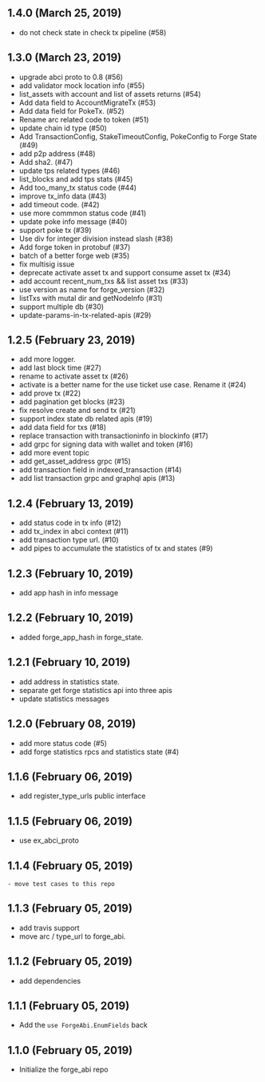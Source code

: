 ## 1.4.0 (March 25, 2019)
  - do not check state in check tx pipeline (#58)

## 1.3.0 (March 23, 2019)
  - upgrade abci proto to 0.8 (#56)
  - add validator mock location info (#55)
  - list_assets with account and list of assets returns (#54)
  - Add data field to AccountMigrateTx (#53)
  - Add data field for PokeTx. (#52)
  - Rename arc related code to token (#51)
  - update chain id type (#50)
  - Add TransactionConfig, StakeTimeoutConfig, PokeConfig to Forge State (#49)
  - add p2p address (#48)
  - Add sha2. (#47)
  - update tps related types (#46)
  - list_blocks and add tps stats (#45)
  - Add too_many_tx status code (#44)
  - improve tx_info data (#43)
  - add timeout code. (#42)
  - use more commmon status code (#41)
  - update poke info message (#40)
  - support poke tx (#39)
  - Use div for integer division instead slash (#38)
  - Add forge token in protobuf (#37)
  - batch of a better forge web (#35)
  - fix multisig issue
  - deprecate activate asset tx and support consume asset tx (#34)
  - add account recent_num_txs && list asset txs (#33)
  - use version as name for forge_version (#32)
  - listTxs with mutal dir and getNodeInfo (#31)
  - support multiple db (#30)
  - update-params-in-tx-related-apis (#29)

## 1.2.5 (February 23, 2019)
  - add more logger.
  - add last block time (#27)
  - rename to activate asset tx (#26)
  - activate is a better name for the use ticket use case. Rename it (#24)
  - add prove tx (#22)
  - add pagination get blocks (#23)
  - fix resolve create and send tx (#21)
  - support index state db related apis (#19)
  - add data field for txs (#18)
  - replace transaction with transactioninfo in blockinfo (#17)
  - add grpc for signing data with wallet and token (#16)
  - add more event topic
  - add get_asset_address grpc (#15)
  - add transaction field in indexed_transaction (#14)
  - add list transaction grpc and graphql apis (#13)

## 1.2.4 (February 13, 2019)
  - add status code in tx info (#12)
  - add tx_index in abci context (#11)
  - add transaction type url. (#10)
  - add pipes to accumulate the statistics of tx and states (#9)

## 1.2.3 (February 10, 2019)
  - add app hash in info message

## 1.2.2 (February 10, 2019)
  - added forge_app_hash in forge_state.

## 1.2.1 (February 10, 2019)
  - add address in statistics state.
  - separate get forge statistics api into three apis
  - update statistics messages

## 1.2.0 (February 08, 2019)
  - add more status code (#5)
  - add forge statistics rpcs and statistics state (#4)

## 1.1.6 (February 06, 2019)
  - add register_type_urls public interface

## 1.1.5 (February 06, 2019)
  - use ex_abci_proto

## 1.1.4 (February 05, 2019)
	- move test cases to this repo

## 1.1.3 (February 05, 2019)
  - add travis support
  - move arc / type_url to forge_abi.

## 1.1.2 (February 05, 2019)
  - add dependencies

## 1.1.1 (February 05, 2019)
  - Add the `use ForgeAbi.EnumFields` back

## 1.1.0 (February 05, 2019)
  - Initialize the forge_abi repo
